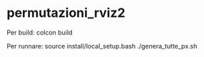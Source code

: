 # permutazioni_rviz2


Per build:
	colcon build


Per runnare:
	source install/local_setup.bash
	./genera_tutte_px.sh
